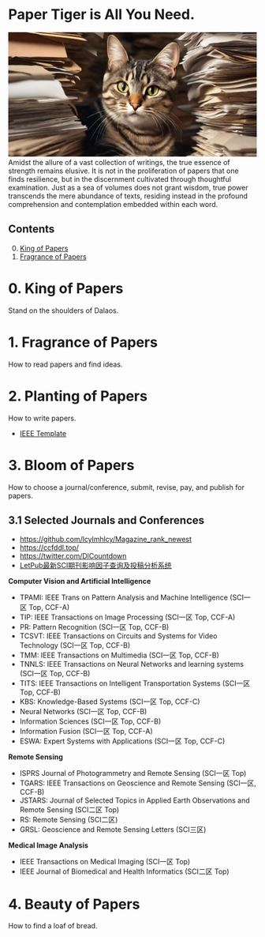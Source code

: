 # Paper Tiger is All You Need.
![avatar](/paper_tiger.png)
Amidst the allure of a vast collection of writings, the true essence of strength remains elusive. 
It is not in the proliferation of papers that one finds resilience, but in the discernment cultivated through thoughtful examination. 
Just as a sea of volumes does not grant wisdom, true power transcends the mere abundance of texts, residing instead in the profound comprehension and contemplation embedded within each word.

## Contents  
0. [King of Papers](#0-King-of-Papers)
1. [Fragrance of Papers](#1-Fragrance-of-Papers)






# 0. King of Papers
Stand on the shoulders of Dalaos.










# 1. Fragrance of Papers
How to read papers and find ideas.














# 2. Planting of Papers
How to write papers.
- [IEEE Template](https://template-selector.ieee.org/secure/templateSelector/publicationType)









# 3. Bloom of Papers
How to choose a journal/conference, submit, revise, pay, and publish for papers.
## 3.1 Selected Journals and Conferences
- https://github.com/lcylmhlcy/Magazine_rank_newest
- https://ccfddl.top/
- https://twitter.com/DlCountdown
- [LetPub最新SCI期刊影响因子查询及投稿分析系统](https://www.letpub.com.cn/index.php?page=journalapp)

**Computer Vision and Artificial Intelligence**
- TPAMI: IEEE Trans on Pattern Analysis and Machine Intelligence (SCI一区 Top, CCF-A)
- TIP: IEEE Transactions on Image Processing (SCI一区 Top, CCF-A)
- PR: Pattern Recognition (SCI一区 Top, CCF-B)
- TCSVT: IEEE Transactions on Circuits and Systems for Video Technology (SCI一区 Top, CCF-B)
- TMM: IEEE Transactions on Multimedia (SCI一区 Top, CCF-B)
- TNNLS: IEEE Transactions on Neural Networks and learning systems (SCI一区 Top, CCF-B)
- TITS: IEEE Transactions on Intelligent Transportation Systems (SCI一区 Top, CCF-B)
- KBS: Knowledge-Based Systems (SCI一区 Top, CCF-C)
- Neural Networks (SCI一区 Top, CCF-B)
- Information Sciences (SCI一区 Top, CCF-B)
- Information Fusion (SCI一区 Top, CCF-A)
- ESWA: Expert Systems with Applications (SCI一区 Top, CCF-C)

**Remote Sensing**
- ISPRS Journal of Photogrammetry and Remote Sensing (SCI一区 Top)
- TGARS: IEEE Transactions on Geoscience and Remote Sensing (SCI一区, CCF-B)
- JSTARS: Journal of Selected Topics in Applied Earth Observations and Remote Sensing (SCI二区 Top)
- RS: Remote Sensing (SCI二区)
- GRSL: Geoscience and Remote Sensing Letters (SCI三区)


**Medical Image Analysis**
- IEEE Transactions on Medical Imaging (SCI一区 Top)
- IEEE Journal of Biomedical and Health Informatics (SCI二区 Top)











# 4. Beauty of Papers
How to find a loaf of bread.
